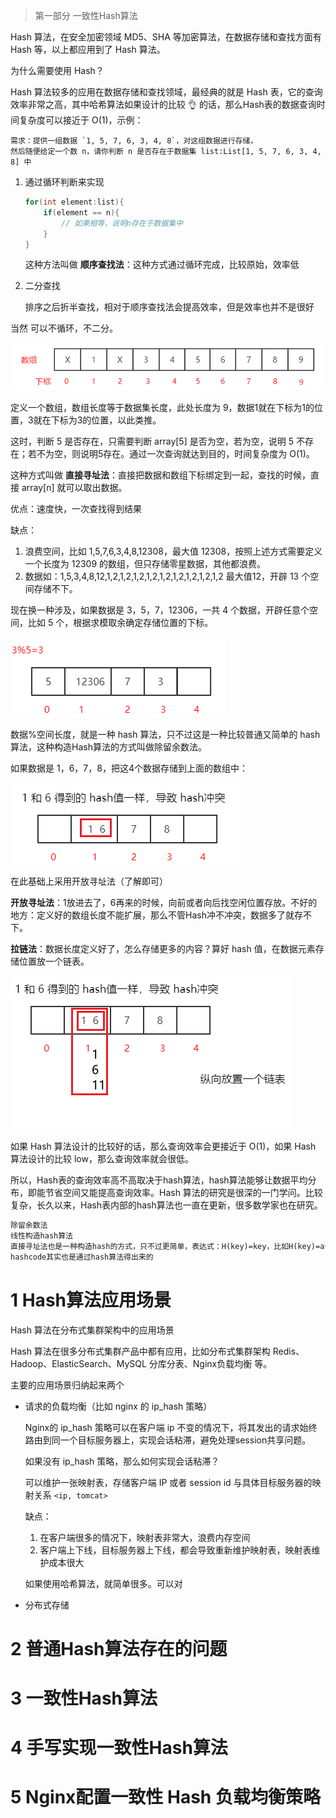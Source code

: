 > 第一部分 一致性Hash算法

Hash 算法，在安全加密领域 MD5、SHA 等加密算法，在数据存储和查找方面有 Hash 等，以上都应用到了 Hash 算法。

为什么需要使用 Hash？

Hash 算法较多的应用在数据存储和查找领域，最经典的就是 Hash 表，它的查询效率非常之高，其中哈希算法如果设计的比较 :ok_hand: 的话，那么Hash表的数据查询时间复杂度可以接近于 O(1)，示例：

```
需求：提供一组数据 `1, 5, 7, 6, 3, 4, 8`，对这组数据进行存储，
然后随便给定一个数 n，请你判断 n 是否存在于数据集 list:List[1, 5, 7, 6, 3, 4, 8] 中
```

1. 通过循环判断来实现

   ```java
   for(int element:list){
       if(element == n){
           // 如果相等，说明n存在于数据集中
       }
   }
   ```

   这种方法叫做 **顺序查找法**：这种方式通过循环完成，比较原始，效率低

2. 二分查找

   排序之后折半查找，相对于顺序查找法会提高效率，但是效率也并不是很好



当然 可以不循环，不二分。

![image-20220707152736457](assest/image-20220707152736457.png)

定义一个数组，数组长度等于数据集长度，此处长度为 9，数据1就在下标为1的位置，3就在下标为3的位置，以此类推。

这时，判断 5 是否存在，只需要判断 array[5] 是否为空，若为空，说明 5 不存在；若不为空，则说明5存在。通过一次查询就达到目的，时间复杂度为 O(1)。

这种方式叫做 **直接寻址法**：直接把数据和数组下标绑定到一起，查找的时候，直接 array[n] 就可以取出数据。

优点：速度快，一次查找得到结果

缺点：

1. 浪费空间，比如 1,5,7,6,3,4,8,12308，最大值 12308，按照上述方式需要定义一个长度为 12309 的数组，但只存储零星数据，其他都浪费。
2. 数据如：1,5,3,4,8,12,1,2,1,2,1,2,1,2,1,2,1,2,1,2,1,2,1,2 最大值12，开辟 13 个空间存储不下。



现在换一种涉及，如果数据是 3，5，7，12306，一共 4 个数据，开辟任意个空间，比如 5 个，根据求模取余确定存储位置的下标。

![image-20220707154051431](assest/image-20220707154051431.png)

数据%空间长度，就是一种 hash 算法，只不过这是一种比较普通又简单的 hash 算法，这种构造Hash算法的方式叫做除留余数法。

如果数据是 1，6，7，8，把这4个数据存储到上面的数组中：

![image-20220707154602166](assest/image-20220707154602166.png)

在此基础上采用开放寻址法（了解即可）

**开放寻址法**：1放进去了，6再来的时候，向前或者向后找空闲位置存放。不好的地方：定义好的数组长度不能扩展，那么不管Hash冲不冲突，数据多了就存不下。

**拉链法**：数据长度定义好了，怎么存储更多的内容？算好 hash 值，在数据元素存储位置放一个链表。

![image-20220707155404585](assest/image-20220707155404585.png)

如果 Hash 算法设计的比较好的话，那么查询效率会更接近于 O(1)，如果 Hash 算法设计的比较 low，那么查询效率就会很低。

所以，Hash表的查询效率高不高取决于hash算法，hash算法能够让数据平均分布，即能节省空间又能提高查询效率。Hash 算法的研究是很深的一门学问。比较复杂，长久以来，Hash表内部的hash算法也一直在更新，很多数学家也在研究。

```xml
除留余数法
线性构造hash算法
直接寻址法也是一种构造hash的方式，只不过更简单，表达式：H(key)=key，比如H(key)=a*key+b (a,b是常量)
hashcode其实也是通过hash算法得出来的
```

# 1 Hash算法应用场景

Hash 算法在分布式集群架构中的应用场景

Hash 算法在很多分布式集群产品中都有应用，比如分布式集群架构 Redis、Hadoop、ElasticSearch、MySQL 分库分表、Nginx负载均衡 等。

主要的应用场景归纳起来两个

- 请求的负载均衡（比如 nginx 的 ip_hash 策略）

  Nginx的 ip_hash 策略可以在客户端 ip 不变的情况下，将其发出的请求始终路由到同一个目标服务器上，实现会话粘滞，避免处理session共享问题。

  如果没有 ip_hash 策略，那么如何实现会话粘滞？

  可以维护一张映射表，存储客户端 IP 或者 session id 与具体目标服务器的映射关系 `<ip, tomcat>`

  缺点：

  1. 在客户端很多的情况下，映射表非常大，浪费内存空间
  2. 客户端上下线，目标服务器上下线，都会导致重新维护映射表，映射表维护成本很大

  如果使用哈希算法，就简单很多。可以对

- 分布式存储



# 2 普通Hash算法存在的问题

# 3 一致性Hash算法

# 4 手写实现一致性Hash算法

# 5 Nginx配置一致性 Hash 负载均衡策略





























